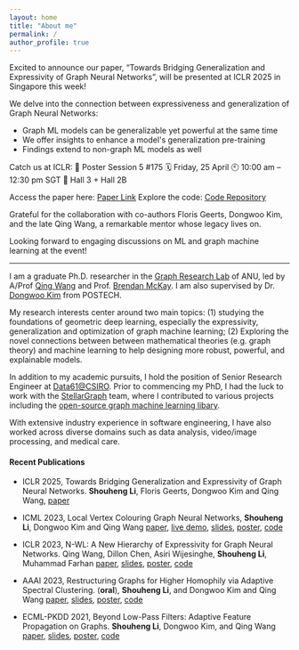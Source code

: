 ```yaml
---
layout: home
title: "About me"
permalink: /
author_profile: true
---
```


Excited to announce our paper, “Towards Bridging Generalization and Expressivity of Graph Neural Networks”, will be presented at ICLR 2025 in Singapore this week!

We delve into the connection between expressiveness and generalization of Graph Neural Networks:
- Graph ML models can be generalizable yet powerful at the same time
- We offer insights to enhance a model's generalization pre-training
- Findings extend to non-graph ML models as well

Catch us at ICLR:
📍 Poster Session 5 #175
🗓 Friday, 25 April
🕙 10:00 am – 12:30 pm SGT
🏢 Hall 3 + Hall 2B

Access the paper here: [Paper Link](https://lnkd.in/gWkDYehx)
Explore the code: [Code Repository](https://lnkd.in/g8He4Kpv)

Grateful for the collaboration with co-authors Floris Geerts, Dongwoo Kim, and the late Qing Wang, a remarkable mentor whose legacy lives on.

Looking forward to engaging discussions on ML and graph machine learning at the event!


--------------------------------

I am a graduate Ph.D. researcher in the [Graph Research Lab](https://graphlabanu.github.io/website/) of ANU, led by A/Prof [Qing Wang](https://graphlabanu.github.io/website/team/) and Prof. [Brendan McKay](https://graphlabanu.github.io/website/team/). 
I am also supervised by Dr. [Dongwoo Kim](https://dongwookim-ml.github.io/) from POSTECH.

My research interests center around two main topics: (1) studying the foundations of geometric deep learning, especially the expressivity, generalization and optimization of graph machine learning; (2) Exploring the novel connections between between mathematical theories (e.g. graph theory) and machine learning to help designing more robust, powerful, and explainable models.

In addition to my academic pursuits, I hold the position of Senior Research Engineer at [Data61@CSIRO](https://algorithm.data61.csiro.au/). Prior to commencing my PhD, I had the luck to work with the [StellarGraph](https://www.stellargraph.io/) team, where I contributed to various projects including the [open-source graph machine learning libary](https://www.stellargraph.io/library).

With extensive industry experience in software engineering, I have also worked across diverse domains such as data analysis, video/image processing, and medical care.

#### Recent Publications
- ICLR 2025, Towards Bridging Generalization and Expressivity of Graph Neural Networks. **Shouheng Li**, Floris Geerts, Dongwoo Kim and Qing Wang, [paper](https://arxiv.org/abs/2410.10051)

- ICML 2023, Local Vertex Colouring Graph Neural Networks,
  **Shouheng Li**, Dongwoo Kim and Qing Wang
  [paper](https://openreview.net/pdf?id=szL4HN4hkH), [live demo](/demo/local-vertex-colouring), [slides](https://github.com/seanli3/lvc/blob/main/LVC_ICML_2023_Slides.pdf), [poster](https://github.com/seanli3/lvc/blob/main/LVC_ICML_2023___Poster.pdf), [code](https://graphlabanu.github.io/website/code_datasets/)

- ICLR 2023, N-WL: A New Hierarchy of Expressivity for Graph Neural Networks. Qing Wang, Dillon Chen, Asiri Wijesinghe, **Shouheng Li**, Muhammad Farhan
  [paper](https://openreview.net/pdf?id=5cAI0qXxyv), [slides](https://github.com/seanli3/G3N/blob/master/ICLR_2023_Slides.pdf), [poster](https://github.com/seanli3/G3N/blob/master/ICLR_2023___Poster.pdf), [code](https://graphlabanu.github.io/website/code_datasets/)

- AAAI 2023, Restructuring Graphs for Higher Homophily via Adaptive Spectral Clustering. (**oral**), **Shouheng Li**, and Dongwoo Kim
  and Qing Wang [paper](https://arxiv.org/abs/2206.02386), [slides](https://github.com/seanli3/graph_restructure/blob/master/AAAI_Graph_Restructuring_Slides.pdf), [poster](https://github.com/seanli3/graph_restructure/blob/master/AAAI%202023%20poster%20(707%20%C3%97%201000%20mm).pdf), [code](https://graphlabanu.github.io/website/code_datasets/)

- ECML-PKDD 2021, Beyond Low-Pass Filters: Adaptive Feature Propagation on Graphs. **Shouheng Li**, Dongwoo Kim, and Qing Wang [paper](https://arxiv.org/abs/2103.14187), [slides](https://github.com/seanli3/asgat/blob/topk/PKDD2020_slides.pdf), [poster](https://github.com/seanli3/asgat/blob/topk/ASGAT%20Poster.pdf), [code](https://github.com/seanli3/asgat/tree/topk)
